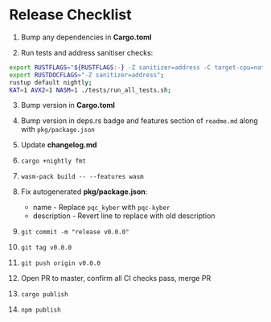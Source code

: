# Release Checklist

1. Bump any dependencies in **Cargo.toml**

2. Run tests and address sanitiser checks:
 ```bash
 export RUSTFLAGS="${RUSTFLAGS:-} -Z sanitizer=address -C target-cpu=native -C target-feature=+aes,+avx2,+sse2,+sse4.1,+bmi2,+popcnt";\
 export RUSTDOCFLAGS="-Z sanitizer=address";
 rustup default nightly;
 KAT=1 AVX2=1 NASM=1 ./tests/run_all_tests.sh;
``` 

3. Bump version in **Cargo.toml**

4. Bump version in deps.rs badge and features section of `readme.md` along with `pkg/package.json`

5. Update **changelog.md**

6. `cargo +nightly fmt`

7. `wasm-pack build -- --features wasm`

8. Fix autogenerated **pkg/package.json**: 
    * name - Replace `pqc_kyber` with `pqc-kyber`
    * description - Revert line to replace with old description

9. `git commit -m "release v0.0.0"`

10. `git tag v0.0.0`

11. `git push origin v0.0.0`

12. Open PR to master, confirm all CI checks pass, merge PR

13. `cargo publish`

14. `npm publish`

